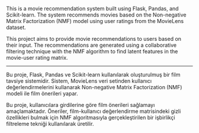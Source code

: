 <p>This is a movie recommendation system built using Flask, Pandas, and Scikit-learn. The system recommends movies based on the Non-negative Matrix Factorization (NMF) model using user ratings from the MovieLens dataset.</p>
<p>This project aims to provide movie recommendations to users based on their input. The recommendations are generated using a collaborative filtering technique with the NMF algorithm to find latent features in the movie-user rating matrix.</p>
<p></p>
<hr>
<p></p>
<p>Bu proje, Flask, Pandas ve Scikit-learn kullanılarak oluşturulmuş bir film tavsiye sistemidir. Sistem, MovieLens veri setinden kullanıcı değerlendirmelerini kullanarak Non-negative Matrix Factorization (NMF) modeli ile film önerileri yapar.</p>
<p>Bu proje, kullanıcılara girdilerine göre film önerileri sağlamayı amaçlamaktadır. Öneriler, film-kullanıcı değerlendirme matrisindeki gizli özellikleri bulmak için NMF algoritmasıyla gerçekleştirilen bir işbirlikçi filtreleme tekniği kullanılarak üretilir.</p>
